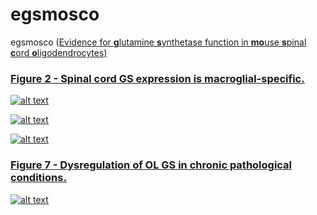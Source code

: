 # egsmosco 
egsmosco (<u>E<u>vidence for **g**lutamine **s**ynthetase function in **mo**use **s**pinal **c**ord **o**ligodendrocytes)

### Figure 2 - Spinal cord GS expression is macroglial-specific.

![alt text](https://github.com/AmelZulji/egsmosco/blob/master/images/marques.png?raw=true)

![alt text](https://github.com/AmelZulji/egsmosco/blob/master/images/blum.png?raw=true)

![alt text](https://github.com/AmelZulji/egsmosco/blob/master/images/schirmer.png?raw=true)


### Figure 7 - Dysregulation of OL GS in chronic pathological conditions.

![alt text](https://github.com/AmelZulji/egsmosco/blob/master/images/schirmer_GLUL_dge.png?raw=true)

